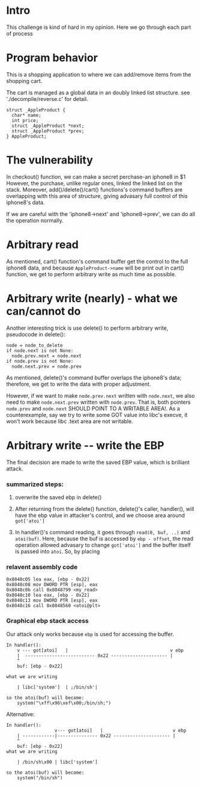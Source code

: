 # Intro
This challenge is kind of hard in my opinion.
Here we go through each part of process

# Program behavior
This is a shopping application to where we can add/remove items from the shopping cart.

The cart is managed as a global data in an doubly linked list structure.
see './decompile/reverse.c' for detail.
```
struct _AppleProduct {
  char* name;
  int price;
  struct _AppleProduct *next;
  struct _AppleProduct *prev;
} AppleProduct;
```


# The vulnerability
In checkout() function, we can make a secret perchase-an iphone8 in $1
However, the purchase, unlike regular ones, linked the linked list on the stack.
Moreover, add()/delete()/cart() functions's command buffers are overlapping with 
this area of structure, giving advasary full control of this iphone8's data.

If we are careful with the 'iphone8->next' and 'iphone8->prev', we can do all the operation normally.


# Arbitrary read
As mentioned, cart() function's command buffer get the control to the full 
iphone8 data, and because `AppleProduct->name` will be print out in 
cart() function, we get to perform arbitrary write as much time as possible.


# Arbitrary write (nearly) - what we can/cannot do
Another interesting trick is use delete() to perform arbitrary write,
pseudocode in delete():
```
node = node_to_delete
if node.next is not None:
  node.prev.next = node.next
if node.prev is not None:
  node.next.prev = node.prev
```

As mentioned, delete()'s command buffer overlaps the iphone8's data; therefore,
we get to write the data with proper adjustment.

However, if we want to make `node.prev.next` written with `node.next`, 
we also need to make `node.next.prev` written with `node.prev`.
That is, both pointers `node.prev` and `node.next` SHOULD POINT TO A WRITABLE
AREA!. As a counterexample, say we try to write some GOT value into libc's execve,
it won't work because libc .text area are not writable.


# Arbitrary write -- write the EBP
The final decision are made to write the saved EBP value, which is brilliant attack.

### summarized steps:
1. overwrite the saved ebp in delete()
2. After returning from the delete() function,
   delete()'s caller, handler(), will have the ebp value in attacker's control, and we choose area around `got['atoi']`

3. In handler()'s command reading, it goes through `read(0, buf, ..)` and 
`atoi(buf)`. Here, because the buf is accessed by `ebp - offset`, the read operation allowed advasary to change `got['atoi']` and the buffer itself is passed into `atoi`. So, by placing


### relavent assembly code
```
0x8048c05 lea eax, [ebp - 0x22]
0x8048c08 mov DWORD PTR [esp], eax
0x8048c0b call 0x8048799 <my_read>
0x8048c10 lea eax, [ebp - 0x22]
0x8048c13 mov DWORD PTR [esp], eax
0x8048c16 call 0x8048560 <atoi@plt>
```

### Graphical ebp stack access
Our attack only works because `ebp` is used for accessing the buffer.
```
In handler():
    v --- got[atoi]   |                                      v ebp
    |  -------------------------- 0x22 --------------------- |
    ^
    buf: [ebp - 0x22]
    
what we are writing
    
    | libc['system']  | ;/bin/sh'|

so the atoi(buf) will become:
    system("\xff\x96\xef\x00;/bin/sh;")
```

Alternative:
```
In handler():
                  v--- got[atoi]   |                          v ebp
    | ------------|--------------- 0x22 --------------------- |
    ^
    buf: [ebp - 0x22]
what we are writing
    
    | /bin/sh\x00 | libc['system']

so the atoi(buf) will become:
    system("/bin/sh")
```



